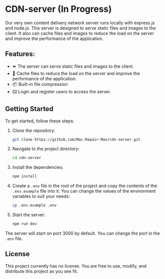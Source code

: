 # CDN-server (In Progress)
Our very own content delivery network server runs locally with express.js and node.js. This server is designed to serve static files and images to the client. It also can cache files and images to reduce the load on the server and improve the performance of the application.

## Features:
- ⏩ The server can serve static files and images to the client.
- 📁 Cache files to reduce the load on the server and improve the performance of the application.
- 📦 Built-in file compression 
- ⌨️ Login and register users to access the server.

## Getting Started
To get started, follow these steps:

1. Clone the repository:
    ```bash
    git clone https://github.com/Mac-Repair-Man/cdn-server.git
    ```

2. Navigate to the project directory:
    ```bash
    cd cdn-server
    ```

3. Install the dependencies:
    ```bash
    npm install
    ```

4. Create a `.env` file in the root of the project and copy the contents of the `.env.example` file into it. You can change the values of the environment variables to suit your needs:
    ```bash
    cp .env.example .env
    ```

5. Start the server:
    ```bash
    npm run dev
    ```

The server will start on port 3000 by default. You can change the port in the `.env` file.

## License
This project currently has no license. You are free to use, modify, and distribute this project as you see fit.
